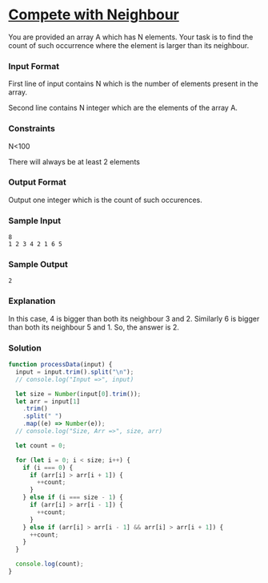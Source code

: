 # [Compete with Neighbour](https://www.hackerrank.com/contests/cohort-3-module-1-1-2/challenges/compete-with-neighbour)

You are provided an array A which has N elements. Your task is to find the count of such occurrence where the element is larger than its neighbour.

### Input Format

First line of input contains N which is the number of elements present in the array.

Second line contains N integer which are the elements of the array A.

### Constraints

N<100

There will always be at least 2 elements

### Output Format

Output one integer which is the count of such occurences.

### Sample Input

```
8
1 2 3 4 2 1 6 5
```

### Sample Output

```
2
```

### Explanation

In this case, 4 is bigger than both its neighbour 3 and 2. Similarly 6 is bigger than both its neighbour 5 and 1. So, the answer is 2.

### Solution

```javascript
function processData(input) {
  input = input.trim().split("\n");
  // console.log("Input =>", input)

  let size = Number(input[0].trim());
  let arr = input[1]
    .trim()
    .split(" ")
    .map((e) => Number(e));
  // console.log("Size, Arr =>", size, arr)

  let count = 0;

  for (let i = 0; i < size; i++) {
    if (i === 0) {
      if (arr[i] > arr[i + 1]) {
        ++count;
      }
    } else if (i === size - 1) {
      if (arr[i] > arr[i - 1]) {
        ++count;
      }
    } else if (arr[i] > arr[i - 1] && arr[i] > arr[i + 1]) {
      ++count;
    }
  }

  console.log(count);
}
```
